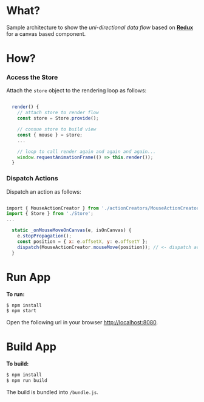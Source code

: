 # What?

Sample architecture to show the *uni-directional data flow* based on [**Redux**](http://redux.js.org/) for a canvas based component.

# How?

### Access the Store

Attach the `store` object to the rendering loop as follows:
```javascript

  render() {
    // attach store to render flow
    const store = Store.provide();

    // consue store to build view
    const { mouse } = store;
    ...

    // loop to call render again and again and again...
    window.requestAnimationFrame(() => this.render());
  }

```

### Dispatch Actions

Dispatch an action as follows:
```javascript

import { MouseActionCreator } from './actionCreators/MouseActionCreator';
import { Store } from './Store';
...

  static _onMouseMoveOnCanvas(e, isOnCanvas) {
    e.stopPropagation();
    const position = { x: e.offsetX, y: e.offsetY };
    dispatch(MouseActionCreator.mouseMove(position)); // <- dispatch action
  }

```

# Run App

**To run:**
```bash
$ npm install
$ npm start
```

Open the following url in your browser [http://localhost:8080](http://localhost:8080).

# Build App
**To build:**
```bash
$ npm install
$ npm run build
```

The build is bundled into `/bundle.js`.
